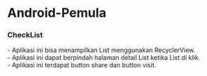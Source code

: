 # Android-Pemula

<h3>CheckList</h3>
- Aplikasi ini bisa menampilkan List menggunakan RecyclerView.<br>
- Aplikasi ini dapat berpindah halaman detail List ketika List di klik.<br>
- Aplikasi ini terdapat button share dan button visit.<br>
